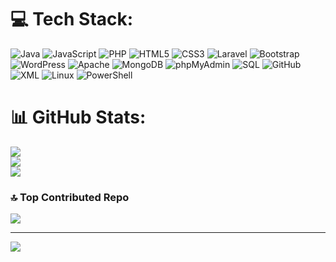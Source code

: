 # 💻 Tech Stack:
![Java](https://img.shields.io/badge/java-%23ED8B00.svg?style=for-the-badge&logo=openjdk&logoColor=white) 
![JavaScript](https://img.shields.io/badge/javascript-%23323330.svg?style=for-the-badge&logo=javascript&logoColor=%23F7DF1E)
![PHP](https://img.shields.io/badge/php-%23777BB4.svg?style=for-the-badge&logo=php&logoColor=white) 
![HTML5](https://img.shields.io/badge/html5-%23E34F26.svg?style=for-the-badge&logo=html5&logoColor=white)
![CSS3](https://img.shields.io/badge/css3-%231572B6.svg?style=for-the-badge&logo=css3&logoColor=white) 
![Laravel](https://img.shields.io/badge/laravel-%23FF2D20.svg?style=for-the-badge&logo=laravel&logoColor=white) 
![Bootstrap](https://img.shields.io/badge/bootstrap-%238511FA.svg?style=for-the-badge&logo=bootstrap&logoColor=white) 
![WordPress](https://img.shields.io/badge/WordPress-%23117AC9.svg?style=for-the-badge&logo=WordPress&logoColor=white) 
![Apache](https://img.shields.io/badge/apache-%23D42029.svg?style=for-the-badge&logo=apache&logoColor=white) 
![MongoDB](https://img.shields.io/badge/MongoDB-%234ea94b.svg?style=for-the-badge&logo=mongodb&logoColor=white) 
![phpMyAdmin](https://img.shields.io/badge/phpMyAdmin-%234F5D95.svg?style=for-the-badge&logo=phpmyadmin&logoColor=white)
![SQL](https://img.shields.io/badge/sql-%2307405e.svg?style=for-the-badge&logo=postgresql&logoColor=white)
![GitHub](https://img.shields.io/badge/github-%23121011.svg?style=for-the-badge&logo=github&logoColor=white)
![XML](https://img.shields.io/badge/xml-%230066B2.svg?style=for-the-badge&logo=xml&logoColor=white)
![Linux](https://img.shields.io/badge/linux-%23000000.svg?style=for-the-badge&logo=linux&logoColor=white)
![PowerShell](https://img.shields.io/badge/PowerShell-%231Fafe0.svg?style=for-the-badge&logo=powershell&logoColor=white)


# 📊 GitHub Stats:
![](https://github-readme-stats.vercel.app/api?username=mateoabr&theme=default&hide_border=true&include_all_commits=true&count_private=true)<br/>
![](https://github-readme-streak-stats.herokuapp.com/?user=mateoabr&theme=default&hide_border=true)<br/>
![](https://github-readme-stats.vercel.app/api/top-langs/?username=mateoabr&theme=default&hide_border=true&include_all_commits=true&count_private=true&layout=compact)

### 🔝 Top Contributed Repo
![](https://github-contributor-stats.vercel.app/api?username=mateoabr&limit=5&theme=dark&combine_all_yearly_contributions=true)

---
[![](https://visitcount.itsvg.in/api?id=mateoabr&icon=0&color=0)](https://visitcount.itsvg.in)

<!-- Proudly created with GPRM ( https://gprm.itsvg.in ) -->
